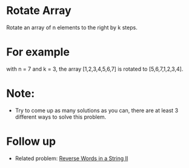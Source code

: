 # Rotate Array
Rotate an array of n elements to the right by k steps.

# For example
with n = 7 and k = 3, the array [1,2,3,4,5,6,7] is rotated to
[5,6,7,1,2,3,4].

# Note:
* Try to come up as many solutions as you can, there are at least 3 different ways
to solve this problem.


# Follow up
* Related problem: [Reverse Words in a String II](https://leetcode.com/problems/reverse-words-in-a-string-ii/)

